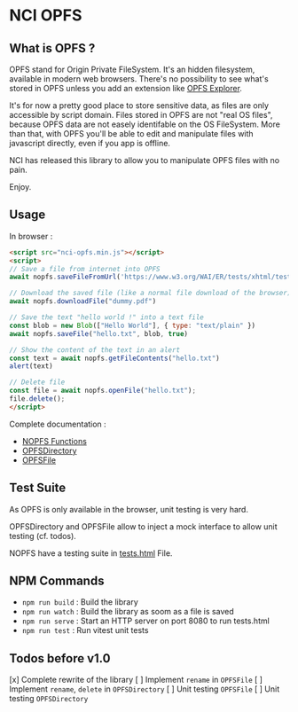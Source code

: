 # NCI OPFS

## What is OPFS ?
OPFS stand for Origin Private FileSystem. It's an hidden filesystem, available in modern web browsers. There's no possibility to see what's stored in OPFS unless you add an extension like [OPFS Explorer](https://chrome.google.com/webstore/detail/opfs-explorer/acndjpgkpaclldomagafnognkcgjignd).

It's for now a pretty good place to store sensitive data, as files are only accessible by script domain. Files stored in OPFS are not "real OS  files", because OPFS data are not easely identifable on the OS FileSystem. More than that, with OPFS you'll be able to edit and manipulate files with javascript directly, even if you app is offline.

NCI has released this library to allow you to manipulate OPFS files with no pain.

Enjoy.

## Usage

In browser :
```html
<script src="nci-opfs.min.js"></script>
<script>
// Save a file from internet into OPFS
await nopfs.saveFileFromUrl('https://www.w3.org/WAI/ER/tests/xhtml/testfiles/resources/pdf/dummy.pdf')

// Download the saved file (like a normal file download of the browser)
await nopfs.downloadFile("dummy.pdf")

// Save the text "hello world !" into a text file
const blob = new Blob(["Hello World"], { type: "text/plain" })
await nopfs.saveFile("hello.txt", blob, true)

// Show the content of the text in an alert
const text = await nopfs.getFileContents("hello.txt")
alert(text)

// Delete file
const file = await nopfs.openFile("hello.txt");
file.delete();
</script>
```

Complete documentation :
- [NOPFS Functions](./docs/NOPFS.md)
- [OPFSDirectory](./docs/OPFSDirectory.md)
- [OPFSFile](./docs/OPFSFile.md)

## Test Suite
As OPFS is only available in the browser, unit testing is very hard.

OPFSDirectory and OPFSFile allow to inject a mock interface to allow unit testing (cf. todos).

NOPFS have a testing suite in [tests.html](./tests.html) File.

## NPM Commands
- `npm run build` : Build the library
- `npm run watch` : Build the library as soom as a file is saved
- `npm run serve` : Start an HTTP server on port 8080 to run tests.html
- `npm run test`  : Run vitest unit tests

## Todos before v1.0

[x] Complete rewrite of the library
[ ] Implement `rename` in `OPFSFile`
[ ] Implement `rename`, `delete` in `OPFSDirectory`
[ ] Unit testing `OPFSFile`
[ ] Unit testing `OPFSDirectory`